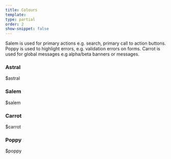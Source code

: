 ```yaml
---
title: Colours
template:
type: partial
order: 2
show-snippet: false
---
```

<div class="pl-wrap__inner">
<p>Salem is used for primary actions e.g. search, primary call to action buttons. Poppy is used to highlight errors, e.g. validation errors on forms. Carrot is used for global messages e.g alpha/beta banners or messages.</p>
    <div class="col col--md-6 col--lg-6 margin-right-md--3 margin-bottom-md--1">
        <h3 class="text-center margin-bottom-sm--1 margin-bottom-md--1">Astral</h3>
        <div class="background--astral width--4 height--8 pl-colour-circle"></div>
        <p class="text-center margin-top-sm--1 margin-top-md--1">$astral</p>
    </div>
     <div class="col col--md-6 col--lg-6 margin-right-md--3 margin-bottom-md--1">
        <h3 class="text-center margin-bottom-sm--1 margin-bottom-md--1">Salem</h3>
        <div class="background--salem width--4 height--8 pl-colour-circle"></div>
        <p class="text-center margin-top-sm--1 margin-top-md--1">$salem</p>
    </div>
    <div class="col col--md-6 col--lg-6 margin-right-md--3 margin-bottom-md--1">
        <h3 class="text-center margin-bottom-sm--1 margin-bottom-md--1">Carrot</h3>
        <div class="background--carrot width--4 height--8 pl-colour-circle"></div>
        <p class="text-center margin-top-sm--1 margin-top-md--1">$carrot</p>
    </div>
    <div class="col col--md-6 col--lg-6 margin-right-md--3 margin-bottom-md--1">
        <h3 class="text-center margin-bottom-sm--1 margin-bottom-md--1">Poppy</h3>
        <div class="background--poppy width--4 height--8 pl-colour-circle"></div>
        <p class="text-center margin-top-sm--1 margin-top-md--1">$poppy</p>
    </div>
</div>